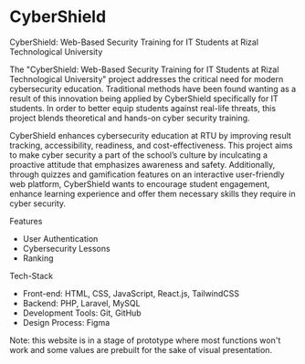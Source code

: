 # CyberShield

CyberShield: Web-Based Security Training for IT Students at Rizal Technological University

The "CyberShield: Web-Based Security Training for IT Students at Rizal Technological University" project addresses the critical need for modern cybersecurity education. Traditional methods have been found wanting as a result of this innovation being applied by CyberShield specifically for IT students. In order to better equip students against real-life threats, this project blends theoretical and hands-on cyber security training.

CyberShield enhances cybersecurity education at RTU by improving result tracking, accessibility, readiness, and cost-effectiveness. This project aims to make cyber security a part of the school’s culture by inculcating a proactive attitude that emphasizes awareness and safety. Additionally, through quizzes and gamification features on an interactive user-friendly web platform, CyberShield wants to encourage student engagement, enhance learning experience and offer them necessary skills they require in cyber security.         

Features 
- User Authentication
- Cybersecurity Lessons
- Ranking

Tech-Stack
- Front-end: HTML, CSS, JavaScript, React.js, TailwindCSS
- Backend: PHP, Laravel, MySQL
- Development Tools: Git, GitHub
- Design Process: Figma

Note: this website is in a stage of prototype where most functions won't work and some values are prebuilt for the sake of visual presentation.  
